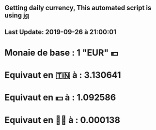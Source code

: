 ## Getting daily currency, This automated script is using [jq](https://stedolan.github.io/jq/)
## Last Update:  2019-09-26 à 21:00:01
 # Monaie de base : 1 "EUR" 💶 
 # Equivaut en 🇹🇳 à :  3.130641 
 # Equivaut en 💵 à : 1.092586
 # Equivaut en 🐱‍💻 à :  0.000138
